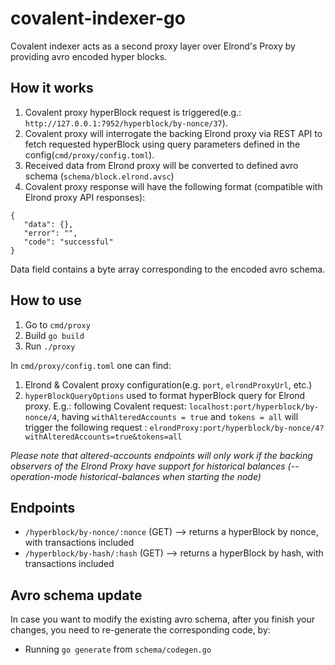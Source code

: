 # covalent-indexer-go

Covalent indexer acts as a second proxy layer over Elrond's Proxy by providing avro encoded hyper blocks.

## How it works

1. Covalent proxy hyperBlock request is triggered(e.g.: `http://127.0.0.1:7952/hyperblock/by-nonce/37`).
2. Covalent proxy will interrogate the backing Elrond proxy via REST API to fetch requested hyperBlock using query
   parameters defined in the config(`cmd/proxy/config.toml`).
3. Received data from Elrond proxy will be converted to defined avro schema (`schema/block.elrond.avsc`)
4. Covalent proxy response will have the following format (compatible with Elrond proxy API responses):

```  
{
   "data": {},
   "error": "",
   "code": "successful"
}
```

Data field contains a byte array corresponding to the encoded avro schema.

## How to use

1. Go to `cmd/proxy`
2. Build `go build`
3. Run `./proxy`

In `cmd/proxy/config.toml` one can find:

1. Elrond & Covalent proxy configuration(e.g. `port`, `elrondProxyUrl`, etc.)
2. `hyperBlockQueryOptions` used to format hyperBlock query for Elrond proxy. E.g.: following Covalent
   request: `localhost:port/hyperblock/by-nonce/4`, having `withAlteredAccounts = true` and `tokens = all` will trigger
   the following request : `elrondProxy:port/hyperblock/by-nonce/4?withAlteredAccounts=true&tokens=all`

_Please note that altered-accounts endpoints will only work if the backing observers of the Elrond Proxy have support
for historical balances (--operation-mode historical-balances when starting the node)_

## Endpoints

- `/hyperblock/by-nonce/:nonce` (GET) --> returns a hyperBlock by nonce, with transactions included
- `/hyperblock/by-hash/:hash` (GET) --> returns a hyperBlock by hash, with transactions included

## Avro schema update

In case you want to modify the existing avro schema, after you finish your changes, you need to re-generate the
corresponding code, by:

- Running `go generate` from `schema/codegen.go`

